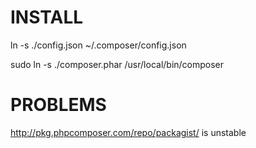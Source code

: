 # INSTALL #
ln -s ./config.json ~/.composer/config.json

sudo ln -s ./composer.phar /usr/local/bin/composer

# PROBLEMS #
http://pkg.phpcomposer.com/repo/packagist/ is unstable
